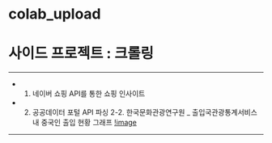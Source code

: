 # colab_upload

# 사이드 프로젝트 : 크롤링 
- - - 

 * 1. 네이버 쇼핑 API를 통한 쇼핑 인사이트 
 * 2. 공공데이터 포털 API 파싱
   2-2. 한국문화관광연구원 _ 출입국관광통계서비스 내 중국인 출입 현황 그래프
      [!image](./img/'다운로드'.png)
 - - - 
 
  

